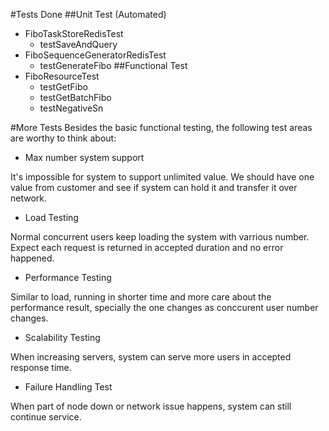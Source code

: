 #Tests Done
##Unit Test (Automated)
- FiboTaskStoreRedisTest
  - testSaveAndQuery
- FiboSequenceGeneratorRedisTest
  - testGenerateFibo
##Functional Test
- FiboResourceTest
  - testGetFibo
  - testGetBatchFibo
  - testNegativeSn

#More Tests
Besides the basic functional testing, the following test areas are worthy to think about:

- Max number system support

It's impossible for system to support unlimited value. We should have one value from customer and see
if system can hold it and transfer it over network. 

- Load Testing

Normal concurrent users keep loading the system with varrious number. Expect each request is returned in accepted duration and no error happened.

- Performance Testing

Similar to load, running in shorter time and more care about the performance result, specially the one changes as conccurent user number changes.

- Scalability Testing

When increasing servers, system can serve more users in accepted response time.

- Failure Handling Test

When part of node down or network issue happens, system can still continue service. 
